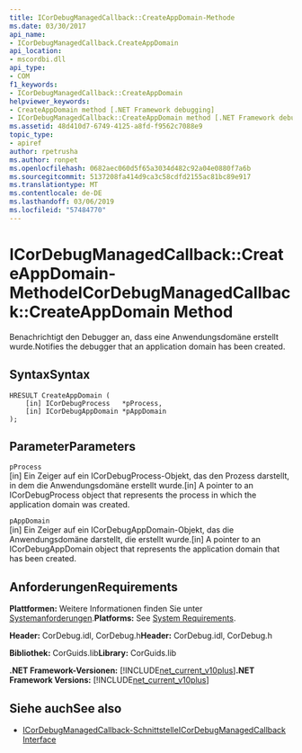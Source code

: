 ```yaml
---
title: ICorDebugManagedCallback::CreateAppDomain-Methode
ms.date: 03/30/2017
api_name:
- ICorDebugManagedCallback.CreateAppDomain
api_location:
- mscordbi.dll
api_type:
- COM
f1_keywords:
- ICorDebugManagedCallback::CreateAppDomain
helpviewer_keywords:
- CreateAppDomain method [.NET Framework debugging]
- ICorDebugManagedCallback::CreateAppDomain method [.NET Framework debugging]
ms.assetid: 48d410d7-6749-4125-a8fd-f9562c7088e9
topic_type:
- apiref
author: rpetrusha
ms.author: ronpet
ms.openlocfilehash: 0682aec060d5f65a3034d482c92a04e0880f7a6b
ms.sourcegitcommit: 5137208fa414d9ca3c58cdfd2155ac81bc89e917
ms.translationtype: MT
ms.contentlocale: de-DE
ms.lasthandoff: 03/06/2019
ms.locfileid: "57484770"
---
```

# <a name="icordebugmanagedcallbackcreateappdomain-method"></a><span data-ttu-id="89e96-102">ICorDebugManagedCallback::CreateAppDomain-Methode</span><span class="sxs-lookup"><span data-stu-id="89e96-102">ICorDebugManagedCallback::CreateAppDomain Method</span></span>
<span data-ttu-id="89e96-103">Benachrichtigt den Debugger an, dass eine Anwendungsdomäne erstellt wurde.</span><span class="sxs-lookup"><span data-stu-id="89e96-103">Notifies the debugger that an application domain has been created.</span></span>  
  
## <a name="syntax"></a><span data-ttu-id="89e96-104">Syntax</span><span class="sxs-lookup"><span data-stu-id="89e96-104">Syntax</span></span>  
  
```  
HRESULT CreateAppDomain (  
    [in] ICorDebugProcess   *pProcess,  
    [in] ICorDebugAppDomain *pAppDomain  
);  
```  
  
## <a name="parameters"></a><span data-ttu-id="89e96-105">Parameter</span><span class="sxs-lookup"><span data-stu-id="89e96-105">Parameters</span></span>  
 `pProcess`  
 <span data-ttu-id="89e96-106">[in] Ein Zeiger auf ein ICorDebugProcess-Objekt, das den Prozess darstellt, in dem die Anwendungsdomäne erstellt wurde.</span><span class="sxs-lookup"><span data-stu-id="89e96-106">[in] A pointer to an ICorDebugProcess object that represents the process in which the application domain was created.</span></span>  
  
 `pAppDomain`  
 <span data-ttu-id="89e96-107">[in] Ein Zeiger auf ein ICorDebugAppDomain-Objekt, das die Anwendungsdomäne darstellt, die erstellt wurde.</span><span class="sxs-lookup"><span data-stu-id="89e96-107">[in] A pointer to an ICorDebugAppDomain object that represents the application domain that has been created.</span></span>  
  
## <a name="requirements"></a><span data-ttu-id="89e96-108">Anforderungen</span><span class="sxs-lookup"><span data-stu-id="89e96-108">Requirements</span></span>  
 <span data-ttu-id="89e96-109">**Plattformen:** Weitere Informationen finden Sie unter [Systemanforderungen](../../../../docs/framework/get-started/system-requirements.md).</span><span class="sxs-lookup"><span data-stu-id="89e96-109">**Platforms:** See [System Requirements](../../../../docs/framework/get-started/system-requirements.md).</span></span>  
  
 <span data-ttu-id="89e96-110">**Header:** CorDebug.idl, CorDebug.h</span><span class="sxs-lookup"><span data-stu-id="89e96-110">**Header:** CorDebug.idl, CorDebug.h</span></span>  
  
 <span data-ttu-id="89e96-111">**Bibliothek:** CorGuids.lib</span><span class="sxs-lookup"><span data-stu-id="89e96-111">**Library:** CorGuids.lib</span></span>  
  
 <span data-ttu-id="89e96-112">**.NET Framework-Versionen:** [!INCLUDE[net_current_v10plus](../../../../includes/net-current-v10plus-md.md)]</span><span class="sxs-lookup"><span data-stu-id="89e96-112">**.NET Framework Versions:** [!INCLUDE[net_current_v10plus](../../../../includes/net-current-v10plus-md.md)]</span></span>  
  
## <a name="see-also"></a><span data-ttu-id="89e96-113">Siehe auch</span><span class="sxs-lookup"><span data-stu-id="89e96-113">See also</span></span>
- [<span data-ttu-id="89e96-114">ICorDebugManagedCallback-Schnittstelle</span><span class="sxs-lookup"><span data-stu-id="89e96-114">ICorDebugManagedCallback Interface</span></span>](../../../../docs/framework/unmanaged-api/debugging/icordebugmanagedcallback-interface.md)

